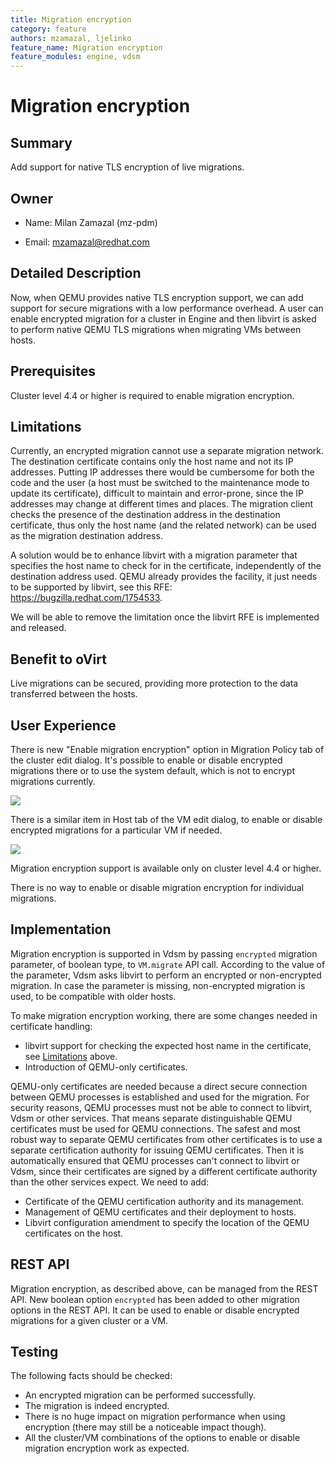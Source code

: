 ```yaml
---
title: Migration encryption
category: feature
authors: mzamazal, ljelinko
feature_name: Migration encryption
feature_modules: engine, vdsm
---
```


# Migration encryption

## Summary

Add support for native TLS encryption of live migrations.

## Owner

*   Name: Milan Zamazal (mz-pdm)

*   Email: <mzamazal@redhat.com>

## Detailed Description

Now, when QEMU provides native TLS encryption support, we can add support for secure migrations with a low performance overhead.  A user can enable encrypted migration for a cluster in Engine and then libvirt is asked to perform native QEMU TLS migrations when migrating VMs between hosts.

## Prerequisites

Cluster level 4.4 or higher is required to enable migration encryption.

## Limitations

Currently, an encrypted migration cannot use a separate migration network.  The destination certificate contains only the host name and not its IP addresses.  Putting IP addresses there would be cumbersome for both the code and the user (a host must be switched to the maintenance mode to update its certificate), difficult to maintain and error-prone, since the IP addresses may change at different times and places.  The migration client checks the presence of the destination address in the destination certificate, thus only the host name (and the related network) can be used as the migration destination address.

A solution would be to enhance libvirt with a migration parameter that specifies the host name to check for in the certificate, independently of the destination address used.  QEMU already provides the facility, it just needs to be supported by libvirt, see this RFE: https://bugzilla.redhat.com/1754533.

We will be able to remove the limitation once the libvirt RFE is implemented and released.

## Benefit to oVirt

Live migrations can be secured, providing more protection to the data transferred between the hosts.

## User Experience

There is new "Enable migration encryption" option in Migration Policy tab of the cluster edit dialog.  It's possible to enable or disable encrypted migrations there or to use the system default, which is not to encrypt migrations currently.

![](/images/wiki/migration-encryption-cluster.png)

There is a similar item in Host tab of the VM edit dialog, to enable or disable encrypted migrations for a particular VM if needed.

![](/images/wiki/migration-encryption-vm.png)

Migration encryption support is available only on cluster level 4.4 or higher.

There is no way to enable or disable migration encryption for individual migrations.

## Implementation

Migration encryption is supported in Vdsm by passing ``encrypted`` migration parameter, of boolean type, to ``VM.migrate`` API call.  According to the value of the parameter, Vdsm asks libvirt to perform an encrypted or non-encrypted migration.  In case the parameter is missing, non-encrypted migration is used, to be compatible with older hosts.

To make migration encryption working, there are some changes needed in certificate handling:

* libvirt support for checking the expected host name in the certificate, see [Limitations](#Limitations) above.
* Introduction of QEMU-only certificates.

QEMU-only certificates are needed because a direct secure connection between QEMU processes is established and used for the migration.  For security reasons, QEMU processes must not be able to connect to libvirt, Vdsm or other services.  That means separate distinguishable QEMU certificates must be used for QEMU connections.  The safest and most robust way to separate QEMU certificates from other certificates is to use a separate certification authority for issuing QEMU certificates.  Then it is automatically ensured that QEMU processes can't connect to libvirt or Vdsm, since their certificates are signed by a different certificate authority than the other services expect.  We need to add:

* Certificate of the QEMU certification authority and its management.
* Management of QEMU certificates and their deployment to hosts.
* Libvirt configuration amendment to specify the location of the QEMU certificates on the host.

## REST API

Migration encryption, as described above, can be managed from the REST API.  New boolean option ``encrypted`` has been added to other migration options in the REST API.  It can be used to enable or disable encrypted migrations for a given cluster or a VM.

## Testing

The following facts should be checked:

* An encrypted migration can be performed successfully.
* The migration is indeed encrypted.
* There is no huge impact on migration performance when using encryption (there may still be a noticeable impact though).
* All the cluster/VM combinations of the options to enable or disable migration encryption work as expected.

